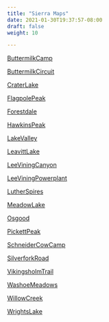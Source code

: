 ```yaml
---
title: "Sierra Maps"
date: 2021-01-30T19:37:57-08:00
draft: false
weight: 10

---
```


<a target="_blank" href="/xmeyers/maps/ButtermilkCamp.pdf">ButtermilkCamp</a> 

<a target="_blank" href="/xmeyers/maps/ButtermilkCircuit.pdf">ButtermilkCircuit</a> 

<a target="_blank" href="/xmeyers/maps/CraterLake.pdf">CraterLake</a> 

<a target="_blank" href="/xmeyers/maps/FlagpolePeak.pdf">FlagpolePeak</a> 

<a target="_blank" href="/xmeyers/maps/Forestdale.pdf">Forestdale</a> 

<a target="_blank" href="/xmeyers/maps/HawkinsPeak.pdf">HawkinsPeak</a> 

<a target="_blank" href="/xmeyers/maps/LakeValley.pdf">LakeValley</a> 

<a target="_blank" href="/xmeyers/maps/LeavittLake.pdf">LeavittLake</a> 

<a target="_blank" href="/xmeyers/maps/LeeViningCanyon.pdf">LeeViningCanyon</a> 

<a target="_blank" href="/xmeyers/maps/LeeViningPowerplant.pdf">LeeViningPowerplant</a> 

<a target="_blank" href="/xmeyers/maps/LutherSpires.pdf">LutherSpires</a> 

<a target="_blank" href="/xmeyers/maps/MeadowLake.pdf">MeadowLake</a> 

<a target="_blank" href="/xmeyers/maps/Osgood.pdf">Osgood</a> 

<a target="_blank" href="/xmeyers/maps/PickettPeak.pdf">PickettPeak</a> 

<a target="_blank" href="/xmeyers/maps/SchneiderCowCamp.pdf">SchneiderCowCamp</a> 

<a target="_blank" href="/xmeyers/maps/SilverforkRoad.pdf">SilverforkRoad</a> 

<a target="_blank" href="/xmeyers/maps/VikingsholmTrail.pdf">VikingsholmTrail</a> 

<a target="_blank" href="/xmeyers/maps/WashoeMeadows.pdf">WashoeMeadows</a> 

<a target="_blank" href="/xmeyers/maps/WillowCreek.pdf">WillowCreek</a> 

<a target="_blank" href="/xmeyers/maps/WrightsLake.pdf">WrightsLake</a> 

